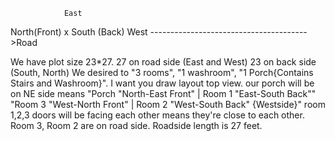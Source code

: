                 East
North(Front)     x       South (Back)
                West
--------------------------------------->Road

We have plot size 23*27.
27 on road side (East and West)
23 on back side (South, North)
We desired to "3 rooms", "1 washroom", "1 Porch{Contains Stairs and Washroom}".
I want you draw layout top view.
our porch will be on NE side means
"Porch "North-East Front" | Room 1 "East-South Back""
"Room 3 "West-North Front" | Room 2 "West-South Back" {Westside}"
room 1,2,3 doors will be facing each other means they're close to each other.
Room 3, Room 2 are on road side.
Roadside length is 27 feet.

